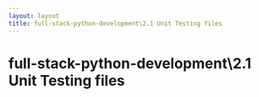 ```yaml
---
layout: layout
title: full-stack-python-development\2.1 Unit Testing files
---
```


# full-stack-python-development\2.1 Unit Testing files

